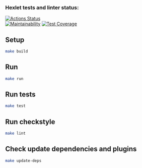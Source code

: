 ### Hexlet tests and linter status:
[![Actions Status](https://github.com/v-b-a/java-project-71/workflows/hexlet-check/badge.svg)](https://github.com/v-b-a/java-project-71/actions)  
[![Maintainability](https://api.codeclimate.com/v1/badges/eee29fecfb6199a33607/maintainability)](https://codeclimate.com/github/v-b-a/java-project-71/maintainability)
[![Test Coverage](https://api.codeclimate.com/v1/badges/eee29fecfb6199a33607/test_coverage)](https://codeclimate.com/github/v-b-a/java-project-71/test_coverage)

## Setup
```sh
make build
```

## Run
```sh
make run
```

## Run tests
```sh
make test
```

## Run checkstyle
```sh
make lint
```

## Check update dependencies and plugins
```sh
make update-deps
```


